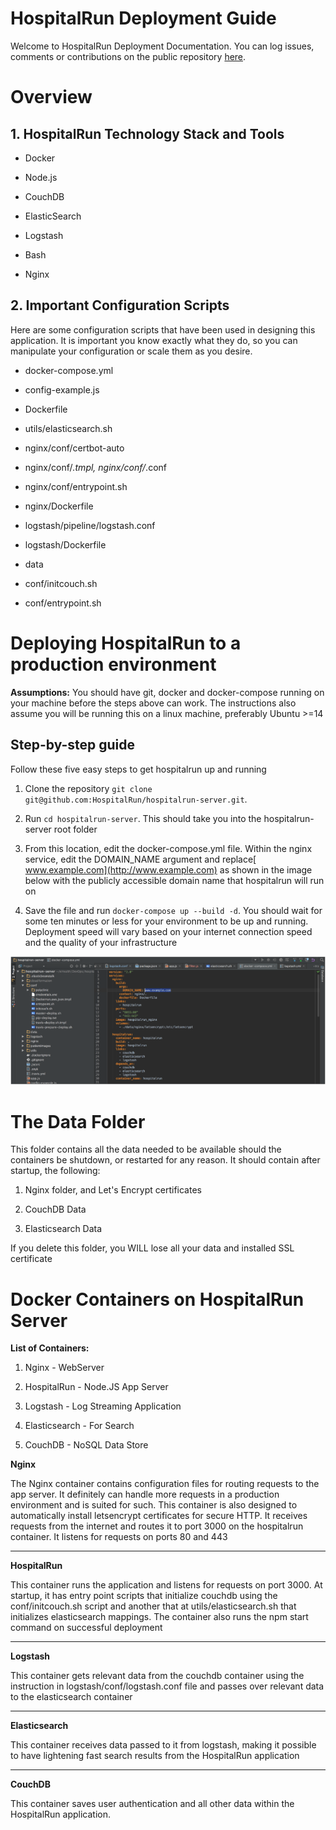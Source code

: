**HospitalRun Deployment Guide**
==============================

Welcome to HospitalRun Deployment Documentation. You can log issues, comments or contributions on the public repository [here](https://github.com/HospitalRun/hospitalrun-server).

# **Overview**

## **1. HospitalRun Technology Stack and Tools**

* Docker

* Node.js

* CouchDB

* ElasticSearch

* Logstash

* Bash

* Nginx

## **2. Important Configuration Scripts**

Here are some configuration scripts that have been used in designing this application. It is important you know exactly what they do, so you can manipulate your configuration or scale them as you desire.

* docker-compose.yml

* config-example.js

* Dockerfile

* utils/elasticsearch.sh

* nginx/conf/certbot-auto

* nginx/conf/*.tmpl, nginx/conf/*.conf

* nginx/conf/entrypoint.sh

* nginx/Dockerfile

* logstash/pipeline/logstash.conf

* logstash/Dockerfile

* data

* conf/initcouch.sh

* conf/entrypoint.sh

# **Deploying HospitalRun to a production environment**

**Assumptions:** You should have git, docker and docker-compose running on your machine before the steps above can work. The instructions also assume you will be running this on a linux machine, preferably Ubuntu >=14

## **Step-by-step guide**

Follow these five easy steps to get hospitalrun up and running

1. Clone the repository  ```git clone git@github.com:HospitalRun/hospitalrun-server.git```.

2. Run ```cd hospitalrun-server```. This should take you into the hospitalrun-server root folder

3. From this location, edit the docker-compose.yml file. Within the nginx service, edit the DOMAIN_NAME argument and replace[ www.example.com](http://www.example.com) as shown in the image below with the  publicly accessible domain name that hospitalrun will run on

4. Save the file and run ```docker-compose up --build -d```. You should wait for some ten minutes or less for your environment to be up and running. Deployment speed will vary based on your internet connection speed and the quality of your infrastructure

![screenshot](screenshot.png)

# **The Data Folder**

This folder contains all the data needed to be available should the containers be shutdown, or restarted for any reason. It should contain after startup, the following:

1. Nginx folder, and Let's Encrypt certificates

2. CouchDB Data

3. Elasticsearch Data

If you delete this folder, you WILL lose all your data and installed SSL certificate

# **Docker Containers on HospitalRun Server**

**List of Containers:**

1. Nginx - WebServer

2. HospitalRun - Node.JS App Server

3. Logstash - Log Streaming Application

4. Elasticsearch - For Search

5. CouchDB - NoSQL Data Store

**Nginx**

The Nginx container contains configuration files for routing requests to the app server. It definitely can handle more requests in a production environment and is suited for such. This container is also designed to automatically install letsencrypt certificates for secure HTTP. It receives requests from the internet and routes it to port 3000 on the hospitalrun container. It listens for requests on ports 80 and 443

* * *


**HospitalRun**

This container runs the application and listens for requests on port 3000. At startup, it has entry point scripts that initialize couchdb using the conf/initcouch.sh script and another that at utils/elasticsearch.sh that initializes elasticsearch mappings. The container also runs the npm start command on successful deployment

* * *


**Logstash**

This container gets relevant data from the couchdb container using the instruction in logstash/conf/logstash.conf file and passes over relevant data to the elasticsearch container

* * *


**Elasticsearch**

This container receives data passed to it from logstash, making it possible to have lightening fast search results from the HospitalRun application

* * *


**CouchDB**

This container saves user authentication and all other data within the HospitalRun application.
